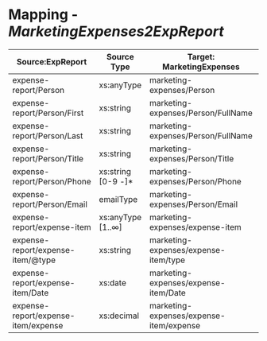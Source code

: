#  Mapping - *MarketingExpenses2ExpReport*

| Source:ExpReport                    | Source Type       | Target: MarketingExpenses          | Target Type | Transformation rule                                          | Field Description                   |
| ----------------------------------- | ----------------- | ---------------------------------- | ----------- | ------------------------------------------------------------ | ----------------------------------- |
| expense-report/Person               | xs:anyType        | marketing-expenses/Person          | xs:anyType  |                                                              | Person                              |
| expense-report/Person/First         | xs:string         | marketing-expenses/Person/FullName | xs:string   | concat (First, " ", Last)                                | FullName                            |
| expense-report/Person/Last          | xs:string         | marketing-expenses/Person/FullName | xs:string   | concat (First, " ", Last) | FullName                            |
| expense-report/Person/Title         | xs:string         | marketing-expenses/Person/Title | xs:string    |                                                              | Title      |
| expense-report/Person/Phone         | xs:string [0-9 \-]* | marketing-expenses/Person/Phone | xs:string [0-9 \-]* |                                                              | Phone          |
| expense-report/Person/Email         | emailType         | marketing-expenses/Person/Email | xs:string     |                                                              | Email                   |
| expense-report/expense-item         | xs:anyType [1..∞] | marketing-expenses/expense-item | xs:anyType [1..∞]   |                                                              | expense-item |
| expense-report/expense-item/@type   | xs:string         | marketing-expenses/expense-item/type | xs:string      |                                                              | type         |
| expense-report/expense-item/Date    | xs:date           | marketing-expenses/expense-item/Date | xs:date     |  | Date |
| expense-report/expense-item/expense | xs:decimal        | marketing-expenses/expense-item/expense | xs:decimal    |  | expense |
